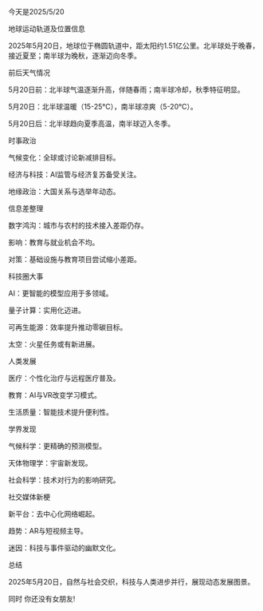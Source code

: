 今天是2025/5/20 


地球运动轨道及位置信息

2025年5月20日，地球位于椭圆轨道中，距太阳约1.51亿公里。北半球处于晚春，接近夏至；南半球为晚秋，逐渐迈向冬季。

前后天气情况





5月20日前：北半球气温逐渐升高，伴随春雨；南半球冷却，秋季特征明显。



5月20日：北半球温暖（15-25°C），南半球凉爽（5-20°C）。



5月20日后：北半球趋向夏季高温，南半球迈入冬季。

时事政治





气候变化：全球或讨论新减排目标。



经济与科技：AI监管与经济复苏备受关注。



地缘政治：大国关系与选举年动态。

信息差整理





数字鸿沟：城市与农村的技术接入差距仍存。



影响：教育与就业机会不均。



对策：基础设施与教育项目尝试缩小差距。

科技圈大事





AI：更智能的模型应用于多领域。



量子计算：实用化迈进。



可再生能源：效率提升推动零碳目标。



太空：火星任务或有新进展。

人类发展





医疗：个性化治疗与远程医疗普及。



教育：AI与VR改变学习模式。



生活质量：智能技术提升便利性。

学界发现





气候科学：更精确的预测模型。



天体物理学：宇宙新发现。



社会科学：技术对行为的影响研究。

社交媒体新梗





新平台：去中心化网络崛起。



趋势：AR与短视频主导。



迷因：科技与事件驱动的幽默文化。

总结


2025年5月20日，自然与社会交织，科技与人类进步并行，展现动态发展图景。

同时 你还没有女朋友!